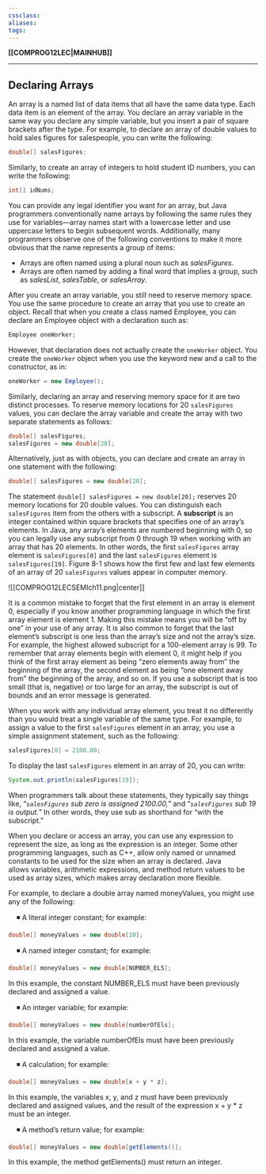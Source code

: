 ```yaml
---
cssclass:
aliases:
tags:
---
```

**[[COMPROG12LEC|MAINHUB]]**

---
## Declaring Arrays
An array is a named list of data items that all have the same data type. Each data item is an element of the array. You declare an array variable in the same way you declare any simple variable, but you insert a pair of square brackets after the type. For example, to declare an array of double values to hold sales figures for salespeople, you can write the following:
```java
double[] salesFigures;
```
Similarly, to create an array of integers to hold student ID numbers, you can write the following:
```java
int[] idNums;
```
You can provide any legal identifier you want for an array, but Java programmers conventionally name arrays by following the same rules they use for variables—array names start with a lowercase letter and use uppercase letters to begin subsequent words. Additionally, many programmers observe one of the following conventions to make it more obvious that the name represents a group of items:
- Arrays are often named using a plural noun such as *salesFigures*.
- Arrays are often named by adding a final word that implies a group, such as *salesList*, *salesTable*, or *salesArray*.

After you create an array variable, you still need to reserve memory space. You use the same procedure to create an array that you use to create an object. Recall that when you create a class named Employee, you can declare an Employee object with a declaration such as:
```java
Employee oneWorker;
```
However, that declaration does not actually create the `oneWorker` object. You create the `oneWorker` object when you use the keyword new and a call to the constructor, as in:
```java
oneWorker = new Employee();
```
Similarly, declaring an array and reserving memory space for it are two distinct processes. To reserve memory locations for 20 `salesFigures` values, you can declare the array variable and create the array with two separate statements as follows:
```java
double[] salesFigures;
salesFigures = new double[20];
```
Alternatively, just as with objects, you can declare and create an array in one statement with the following:
```java
double[] salesFigures = new double[20];
```
The statement `double[] salesFigures = new double[20];` reserves 20 memory locations for 20 double values. You can distinguish each `salesFigures` item from the others with a subscript. A **subscript** is an integer contained within square brackets that specifies one of an array’s elements. In Java, any array’s elements are numbered beginning with 0, so you can legally use any subscript from 0 through 19 when working with an array that has 20 elements. In other words, the first `salesFigures` array element is `salesFigures[0]` and the last `salesFigures` element is `salesFigures[19]`. Figure 8-1 shows how the first few and last few elements of an array of 20 `salesFigures` values appear in computer memory.

![[COMPROG12LECSEMIch11.png|center]]

It is a common mistake to forget that the first element in an array is element 0, especially if you know another programming language in which the first array element is element 1. Making this mistake means you will be “off by one” in your use of any array. It is also common to forget that the last element’s subscript is one less than the array’s size and not the array’s size. For example, the highest allowed subscript for a 100-element array is 99. To remember that array elements begin with element 0, it might help if you think of the first array element as being “zero elements away from” the beginning of the array, the second element as being “one element away from” the beginning of the array, and so on. If you use a subscript that is too small (that is, negative) or too large for an array, the subscript is out of bounds and an error message is generated.

When you work with any individual array element, you treat it no differently than you would treat a single variable of the same type. For example, to assign a value to the first `salesFigures` element in an array, you use a simple assignment statement, such as the following:
```java
salesFigures[0] = 2100.00;
```
To display the last `salesFigures` element in an array of 20, you can write:
```java
System.out.println(salesFigures[19]);
```
When programmers talk about these statements, they typically say things like, “*`salesFigures` sub zero is assigned 2100.00,*” and “*`salesFigures` sub 19 is output.*” In other words, they use sub as shorthand for “with the subscript.”

When you declare or access an array, you can use any expression to represent the size, as long as the expression is an integer. Some other programming languages, such as C++, allow only named or unnamed constants to be used for the size when an array is declared. Java allows variables, arithmetic expressions, and method return values to be used as array sizes, which makes array declaration more flexible.

For example, to declare a double array named moneyValues, you might use any of the following:

$\quad$◾ A literal integer constant; for example:
```java
double[] moneyValues = new double[10];
```
$\quad$◾ A named integer constant; for example:
```java
double[] moneyValues = new double[NUMBER_ELS];
```
In this example, the constant NUMBER_ELS must have been previously declared and assigned a value.

$\quad$◾ An integer variable; for example:
```java
double[] moneyValues = new double[numberOfEls];
```
In this example, the variable numberOfEls must have been previously declared and assigned a value.

$\quad$◾ A calculation; for example:
```java
double[] moneyValues = new double[x + y * z];
```
In this example, the variables x, y, and z must have been previously declared and assigned values, and the result of the expression x + y * z must be an integer.

$\quad$◾ A method’s return value; for example:
```java
double[] moneyValues = new double[getElements()];
```
In this example, the method getElements() must return an integer.